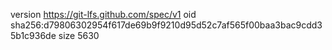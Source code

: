 version https://git-lfs.github.com/spec/v1
oid sha256:d79806302954f617de69b9f9210d95d52c7af565f00baa3bac9cdd35b1c936de
size 5630
